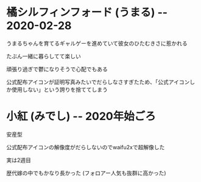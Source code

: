 # 橘シルフィンフォード (うまる) -- 2020-02-28

うまるちゃんを育てるギャルゲーを進めていて彼女のひたむきさに惹かれる

たぶん一緒に暮らしてて楽しい

頑張り過ぎで鬱になりそうで心配でもある

公式配布アイコンが証明写真みたいでだらしなさすぎたため、「公式アイコンしか使用しない」という誇りを捨ててしまう


# 小紅 (みでし) -- 2020年始ごろ

安産型

公式配布アイコンの解像度がだらしないのでwaifu2xで超解像した

実は2週目

歴代嫁の中でもかなり長かった (フォロアー人気も抜群に高かった)
